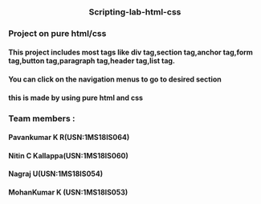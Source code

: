 <h3 align="center">Scripting-lab-html-css</h3>

<h3>Project on pure html/css </h3>
 
<h4>This project includes most tags like div tag,section tag,anchor tag,form tag,button tag,paragraph tag,header tag,list tag.</h4>

<h4>You can click on the navigation menus to go to desired section </h4>

<h4>this is made by using pure html and css</h4>
 
<h3>Team members : </h4>

<h4>Pavankumar K R(USN:1MS18IS064)</h4>
<h4>Nitin C Kallappa(USN:1MS18IS060)</h4> 
<h4>Nagraj U(USN:1MS18IS054)</h4> 
<h4>MohanKumar K (USN:1MS18IS053)</h4>
